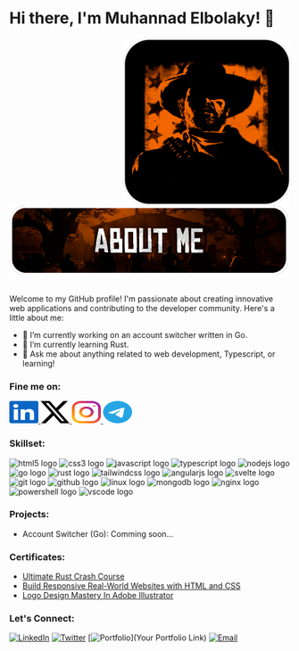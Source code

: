 # Hi there, I'm Muhannad Elbolaky! 👋

<div>
  <img src="https://raw.githubusercontent.com/Majoramari/Majoramari/master/assets/arthur.png" width="300" align="right" />
  <br/>
  <img src="https://raw.githubusercontent.com/Majoramari/Majoramari/master/assets/about_me.png" width="500" />
  <br/>
  <br/>
</div>

Welcome to my GitHub profile! I'm passionate about creating innovative web applications and contributing to the developer community. Here's a little about me:

- 🔭 I’m currently working on an account switcher written in Go.
- 🌱 I’m currently learning Rust.
- 💬 Ask me about anything related to web development, Typescript, or learning!

### Fine me on:

<div>
  <a href="https://www.linkedin.com/in/majoramari/" target="_blank">
    <img src="https://raw.githubusercontent.com/Majoramari/Majoramari/master/assets/linkedin.svg" width="52" height="40" alt="linkedin logo"  />
  </a>
  <a href="https://twitter.com/majoramarii" target="_blank">
    <img src="https://raw.githubusercontent.com/Majoramari/Majoramari/master/assets/x.svg" width="52" height="40" alt="twitter logo"  />
  </a>
  <a href="instagram.com/major.amari/" target="_blank">
    <img src="https://raw.githubusercontent.com/Majoramari/Majoramari/master/assets/instagram.svg" width="52" height="40" alt="instagram logo"  />
  </a>
  <a href="t.me/majoramari" target="_blank">
    <img src="https://raw.githubusercontent.com/Majoramari/Majoramari/master/assets/telegram.svg" width="52" height="40" alt="telegram logo"  />
  </a>
</div>

### Skillset:

<div>
  <img src="https://skillicons.dev/icons?i=html" height="40" alt="html5 logo"  />
  <img src="https://skillicons.dev/icons?i=css" height="40" alt="css3 logo"  />
  <img src="https://skillicons.dev/icons?i=js" height="40" alt="javascript logo"  />
  <img src="https://skillicons.dev/icons?i=ts" height="40" alt="typescript logo"  />
  <img src="https://skillicons.dev/icons?i=nodejs" height="40" alt="nodejs logo"  />
  <img src="https://skillicons.dev/icons?i=go" height="40" alt="go logo"  />
  <img src="https://skillicons.dev/icons?i=rust" height="40" alt="rust logo"  />
  <img src="https://skillicons.dev/icons?i=tailwind" height="40" alt="tailwindcss logo"  />
  <img src="https://skillicons.dev/icons?i=angular" height="40" alt="angularjs logo"  />
  <img src="https://skillicons.dev/icons?i=svelte" height="40" alt="svelte logo"  />
  <img src="https://skillicons.dev/icons?i=git" height="40" alt="git logo"  />
  <img src="https://skillicons.dev/icons?i=github" height="40" alt="github logo"  />
  <img src="https://skillicons.dev/icons?i=linux" height="40" alt="linux logo"  />
  <img src="https://skillicons.dev/icons?i=mongodb" height="40" alt="mongodb logo"  />
  <img src="https://skillicons.dev/icons?i=nginx" height="40" alt="nginx logo"  />
  <img src="https://skillicons.dev/icons?i=powershell" height="40" alt="powershell logo"  />
  <img src="https://skillicons.dev/icons?i=vscode" height="40" alt="vscode logo"  />
</div>

### Projects:

- Account Switcher (Go): Comming soon...

### Certificates:

- [Ultimate Rust Crash Course](https://www.udemy.com/certificate/UC-ab9c2538-96e8-46f1-b5ba-4881df11527c/)
- [Build Responsive Real-World Websites with HTML and CSS](https://www.udemy.com/certificate/UC-954e7f44-912a-4485-b407-499b1f5da90e/)
- [Logo Design Mastery In Adobe Illustrator](https://www.udemy.com/certificate/UC-0a3cb28e-621d-4d5d-a6b8-b4ff82d5ba78/)

### Let's Connect:

[![LinkedIn](https://img.shields.io/badge/-LinkedIn-0077B5?style=flat-square&logo=linkedin&logoColor=white)](https://www.linkedin.com/in/majoramari)
[![Twitter](https://img.shields.io/badge/-Twitter-1DA1F2?style=flat-square&logo=twitter&logoColor=white)](https://twitter.com/majoramarii)
[![Portfolio](https://img.shields.io/badge/-Portfolio-000000?style=flat-square)](Your Portfolio Link)
[![Email](https://img.shields.io/badge/-Email-D14836?style=flat-square&logo=gmail&logoColor=white)](mailto:jmari@duck.com)
